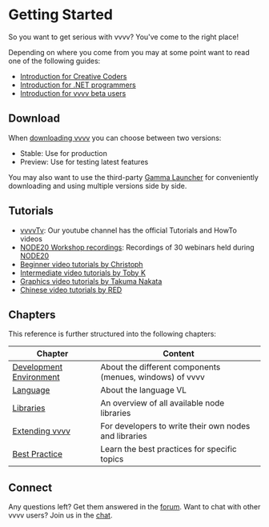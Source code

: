 # Getting Started

So you want to get serious with vvvv? You've come to the right place!

Depending on where you come from you may at some point want to read one of the following guides:

* [Introduction for Creative Coders](cc/introduction-for-creative-coders.md)
* [Introduction for .NET programmers](dotnet/introduction-for-dotnet-programmers.md)
* [Introduction for vvvv beta users](beta/introduction-for-vvvv-beta-users.md)

## Download
When [downloading vvvv](https://visualprogramming.net/#Download) you can choose between two versions:
- Stable: Use for production
- Preview: Use for testing latest features

You may also want to use the third-party [Gamma Launcher](https://vvvv.org/contribution/gamma-launcher) for conveniently downloading and using multiple versions side by side. 

## Tutorials
- [vvvvTv](https://www.youtube.com/vvvvtv42): Our youtube channel has the official Tutorials and HowTo videos
- [NODE20 Workshop recordings](https://vimeo.com/showcase/node20workshops): Recordings of 30 webinars held during [NODE20](https://nodeforum.org/activities/festival/node20/)
- [Beginner video tutorials by Christoph](https://youtube.com/playlist?list=PL2KeRstDQVRRVnzCHEambwAI4yWmpIF-p)
- [Intermediate video tutorials by Toby K](https://youtube.com/playlist?list=PLEncasrnvr2bkPb0QKdU1DrDs4Hd_Jr0V) 
- [Graphics video tutorials by Takuma Nakata](https://www.youtube.com/c/TakumaNakata/playlists)
- [Chinese video tutorials by RED](https://www.youtube.com/channel/UCSJuEFRlfo11WDbeWFcFZVg/playlists)

## Chapters

This reference is further structured into the following chapters:

| Chapter | Content |
|---|---|
| [Development Environment](../hde/gui.md) | About the different components (menues, windows) of vvvv |
| [Language](../language/language.md) | About the language VL | 
| [Libraries](../libraries/overview.md) | An overview of all available node libraries |
| [Extending vvvv](../extending/overview.md) | For developers to write their own nodes and libraries |
| [Best Practice](../best-practice/overview.md) | Learn the best practices for specific topics |

## Connect

Any questions left? Get them answered in the [forum](http://discourse.vvvv.org). 
Want to chat with other vvvv users? Join us in the [chat](https://app.element.io/#/room/#vvvv:matrix.org).
